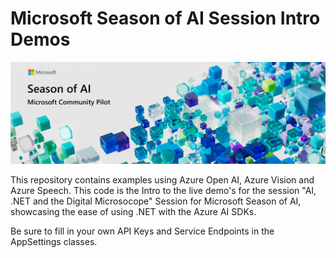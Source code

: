 # Microsoft Season of AI Session Intro Demos

![Logo](Images/logo.png)

This repository contains examples using Azure Open AI, Azure Vision and Azure Speech.  This code is the Intro to the live demo's for the session "AI, .NET and the Digital Microsocope" Session for Microsoft Season of AI, showcasing the ease of using .NET with the Azure AI SDKs.   

Be sure to fill in your own API Keys and Service Endpoints in the AppSettings classes.






